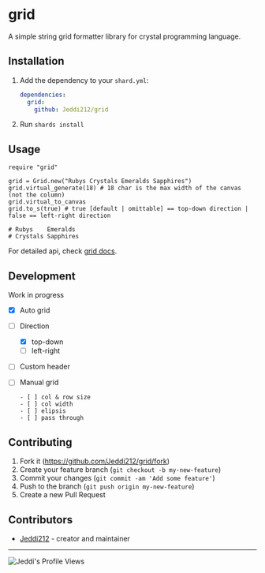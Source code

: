 # grid

A simple string grid formatter library for crystal programming language.

## Installation

1. Add the dependency to your `shard.yml`:

   ```yaml
   dependencies:
     grid:
       github: Jeddi212/grid
   ```

2. Run `shards install`

## Usage

```crystal
require "grid"

grid = Grid.new("Rubys Crystals Emeralds Sapphires")
grid.virtual_generate(18) # 18 char is the max width of the canvas (not the column)  
grid.virtual_to_canvas
grid.to_s(true) # true [default | omittable] == top-down direction | false == left-right direction

# Rubys    Emeralds 
# Crystals Sapphires

```

For detailed api, check [grid docs](https://jeddi212.github.io/grid/).

## Development

Work in progress

- [x] Auto grid

- [ ] Direction

   - [x] top-down
   - [ ] left-right
   
- [ ] Custom header

- [ ] Manual grid 

      - [ ] col & row size
      - [ ] col width
      - [ ] elipsis
      - [ ] pass through

## Contributing

1. Fork it (<https://github.com/Jeddi212/grid/fork>)
2. Create your feature branch (`git checkout -b my-new-feature`)
3. Commit your changes (`git commit -am 'Add some feature'`)
4. Push to the branch (`git push origin my-new-feature`)
5. Create a new Pull Request

## Contributors

- [Jeddi212](https://github.com/Jeddi212) - creator and maintainer

<hr>

![Jeddi's Profile Views](https://api.visitorbadge.io/api/visitors?path=https%3A%2F%2Fgithub.com%2FJeddi212&countColor=%23fce775&style=flat-square)
